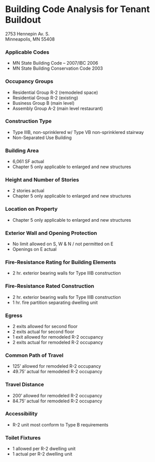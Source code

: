 # Building Code Analysis for Tenant Buildout

2753 Hennepin Av. S.  
Minneapolis, MN 55408

### Applicable Codes
* MN State Building Code – 2007/IBC 2006
* MN State Building Conservation Code 2003

### Occupancy Groups
* Residential Group R-2 (remodeled space)
* Residential Group R-2 (existing)
* Business Group B (main level)
* Assembly Group A-2 (main level restaurant)

### Construction Type
* Type IIIB, non-sprinklered w/ Type VB non-sprinklered stairway
* Non-Separated Use Building

### Building Area
* 6,061 SF actual  
* Chapter 5 only applicable to enlarged and new structures

### Height and Number of Stories
* 2 stories actual
* Chapter 5 only applicable to enlarged and new structures

### Location on Property
* Chapter 5 only applicable to enlarged and new structures

### Exterior Wall and Opening Protection
* No limit allowed on S, W & N / not permitted on E
* Openings on E actual

### Fire-Resistance Rating for Building Elements
* 2 hr. exterior bearing walls for Type IIIB construction

### Fire-Resistance Rated Construction
* 2 hr. exterior bearing walls for Type IIIB construction
* 1 hr. fire partition separating dwelling unit

### Egress

* 2 exits allowed for second floor
* 2 exits actual for second floor
* 1 exit allowed for remodeled R-2 occupancy
* 2 exits actual for remodeled R-2 occupancy
			
### Common Path of Travel
* 125’ allowed for remodeled R-2 occupancy
* 49.75’ actual for remodeled R-2 occupancy
				
### Travel Distance
* 200’ allowed for remodeled R-2 occupancy
* 84.75’ actual for remodeled R-2 occupancy

### Accessibility
* R-2 unit most conform to Type B requirements

### Toilet Fixtures
* 1 allowed per R-2 dwelling unit
* 1 actual per R-2 dwelling unit


